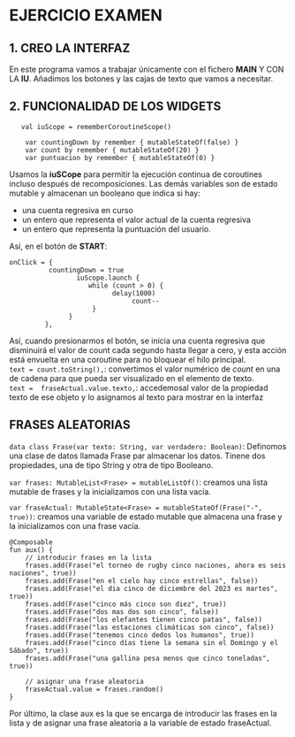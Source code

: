 # EJERCICIO EXAMEN

## 1. CREO LA INTERFAZ
En este programa vamos a trabajar únicamente con el fichero **MAIN** Y CON LA **IU**.
Añadimos los botones y las cajas de texto que vamos a necesitar.

## 2. FUNCIONALIDAD DE LOS WIDGETS

```
   val iuScope = rememberCoroutineScope()

    var countingDown by remember { mutableStateOf(false) }
    var count by remember { mutableStateOf(20) }
    var puntuacion by remember { mutableStateOf(0) }
```

Usamos la **iuSCope** para permitir la ejecución continua de coroutines incluso después de recomposiciones.
Las demás variables son  de estado mutable y almacenan un booleano que indica si hay:
- una cuenta regresiva en curso
- un entero que representa el valor actual de la cuenta regresiva
- un entero que representa la puntuación del usuario.

Así, en el botón de **START**:
```
onClick = {
          countingDown = true
                 iuScope.launch {
                    while (count > 0) {
                          delay(1000)
                               count--
                     }
               }
         },
```
Así, cuando presionarmos el botón, se inicia una cuenta regresiva que disminuirá el valor de count cada segundo hasta llegar a cero, y esta acción está envuelta en una coroutine para no bloquear el hilo principal.
<br>
`text = count.toString(),`: convertimos el valor numérico de *count* en una
de cadena para que 
pueda ser visualizado en el elemento de texto.<br>
`text =  fraseActual.value.texto,`: accedemosal valor de la propiedad texto de ese objeto y lo asignamos al texto para
mostrar en la interfaz 

## FRASES ALEATORIAS


`data class Frase(var texto: String, var verdadero: Boolean)`:
Definomos una clase de datos llamada Frase par almacenar los datos. Tinene dos propiedades, una de tipo String y otra de tipo Booleano.


`var frases: MutableList<Frase> = mutableListOf()`: creamos una lista mutable de frases y la inicializamos con una lista vacía.


`var fraseActual: MutableState<Frase> = mutableStateOf(Frase("-", true))`: creamos una variable de estado mutable que almacena una frase y la inicializamos con una frase vacía.
```
@Composable
fun aux() {
    // introducir frases en la lista
    frases.add(Frase("el torneo de rugby cinco naciones, ahora es seis naciones", true))
    frases.add(Frase("en el cielo hay cinco estrellas", false))
    frases.add(Frase("el dia cinco de diciembre del 2023 es martes", true))
    frases.add(Frase("cinco más cinco son diez", true))
    frases.add(Frase("dos mas dos son cinco", false))
    frases.add(Frase("los elefantes tienen cinco patas", false))
    frases.add(Frase("las estaciones climáticas son cinco", false))
    frases.add(Frase("tenemos cinco dedos los humanos", true))
    frases.add(Frase("cinco días tiene la semana sin el Domingo y el Sábado", true))
    frases.add(Frase("una gallina pesa menos que cinco toneladas", true))

    // asignar una frase aleatoria
    fraseActual.value = frases.random()
}
```
Por último, la clase aux es la que se encarga de introducir las frases en la lista y
de asignar una frase aleatoria a la variable de estado fraseActual.